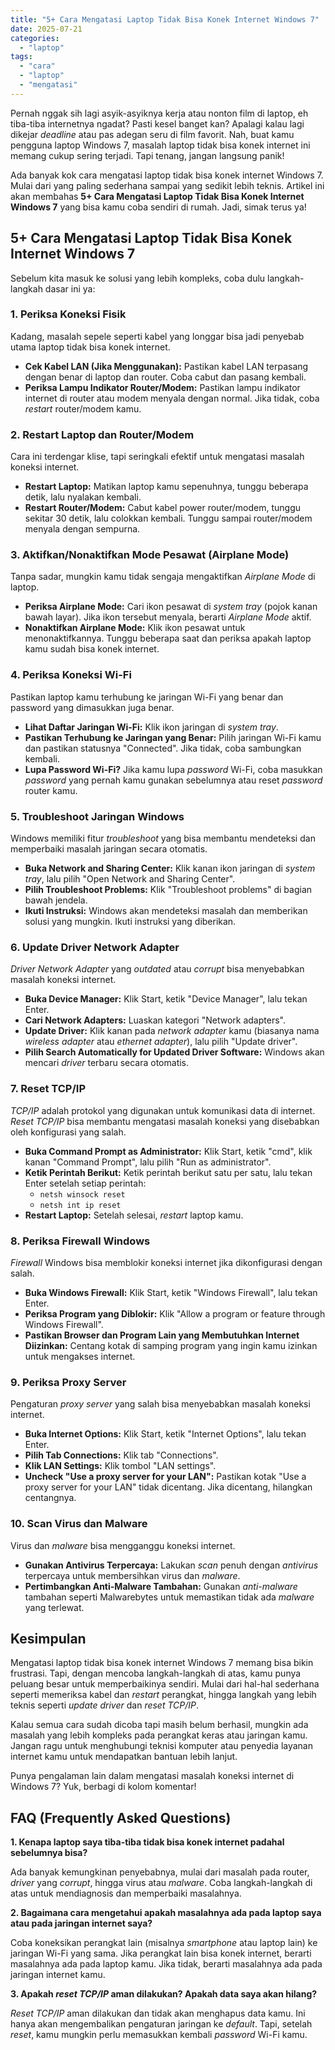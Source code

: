 ```yaml
---
title: "5+ Cara Mengatasi Laptop Tidak Bisa Konek Internet Windows 7"
date: 2025-07-21
categories: 
  - "laptop"
tags: 
  - "cara"
  - "laptop"
  - "mengatasi"
---
```


Pernah nggak sih lagi asyik-asyiknya kerja atau nonton film di laptop, eh tiba-tiba internetnya ngadat? Pasti kesel banget kan? Apalagi kalau lagi dikejar _deadline_ atau pas adegan seru di film favorit. Nah, buat kamu pengguna laptop Windows 7, masalah laptop tidak bisa konek internet ini memang cukup sering terjadi. Tapi tenang, jangan langsung panik!

Ada banyak kok cara mengatasi laptop tidak bisa konek internet Windows 7. Mulai dari yang paling sederhana sampai yang sedikit lebih teknis. Artikel ini akan membahas **5+ Cara Mengatasi Laptop Tidak Bisa Konek Internet Windows 7** yang bisa kamu coba sendiri di rumah. Jadi, simak terus ya!

## 5+ Cara Mengatasi Laptop Tidak Bisa Konek Internet Windows 7

Sebelum kita masuk ke solusi yang lebih kompleks, coba dulu langkah-langkah dasar ini ya:

### 1\. Periksa Koneksi Fisik

Kadang, masalah sepele seperti kabel yang longgar bisa jadi penyebab utama laptop tidak bisa konek internet.

- **Cek Kabel LAN (Jika Menggunakan):** Pastikan kabel LAN terpasang dengan benar di laptop dan router. Coba cabut dan pasang kembali.
- **Periksa Lampu Indikator Router/Modem:** Pastikan lampu indikator internet di router atau modem menyala dengan normal. Jika tidak, coba _restart_ router/modem kamu.

### 2\. Restart Laptop dan Router/Modem

Cara ini terdengar klise, tapi seringkali efektif untuk mengatasi masalah koneksi internet.

- **Restart Laptop:** Matikan laptop kamu sepenuhnya, tunggu beberapa detik, lalu nyalakan kembali.
- **Restart Router/Modem:** Cabut kabel power router/modem, tunggu sekitar 30 detik, lalu colokkan kembali. Tunggu sampai router/modem menyala dengan sempurna.

### 3\. Aktifkan/Nonaktifkan Mode Pesawat (Airplane Mode)

Tanpa sadar, mungkin kamu tidak sengaja mengaktifkan _Airplane Mode_ di laptop.

- **Periksa Airplane Mode:** Cari ikon pesawat di _system tray_ (pojok kanan bawah layar). Jika ikon tersebut menyala, berarti _Airplane Mode_ aktif.
- **Nonaktifkan Airplane Mode:** Klik ikon pesawat untuk menonaktifkannya. Tunggu beberapa saat dan periksa apakah laptop kamu sudah bisa konek internet.

### 4\. Periksa Koneksi Wi-Fi

Pastikan laptop kamu terhubung ke jaringan Wi-Fi yang benar dan password yang dimasukkan juga benar.

- **Lihat Daftar Jaringan Wi-Fi:** Klik ikon jaringan di _system tray_.
- **Pastikan Terhubung ke Jaringan yang Benar:** Pilih jaringan Wi-Fi kamu dan pastikan statusnya "Connected". Jika tidak, coba sambungkan kembali.
- **Lupa Password Wi-Fi?** Jika kamu lupa _password_ Wi-Fi, coba masukkan _password_ yang pernah kamu gunakan sebelumnya atau reset _password_ router kamu.

### 5\. Troubleshoot Jaringan Windows

Windows memiliki fitur _troubleshoot_ yang bisa membantu mendeteksi dan memperbaiki masalah jaringan secara otomatis.

- **Buka Network and Sharing Center:** Klik kanan ikon jaringan di _system tray_, lalu pilih "Open Network and Sharing Center".
- **Pilih Troubleshoot Problems:** Klik "Troubleshoot problems" di bagian bawah jendela.
- **Ikuti Instruksi:** Windows akan mendeteksi masalah dan memberikan solusi yang mungkin. Ikuti instruksi yang diberikan.

### 6\. Update Driver Network Adapter

_Driver Network Adapter_ yang _outdated_ atau _corrupt_ bisa menyebabkan masalah koneksi internet.

- **Buka Device Manager:** Klik Start, ketik "Device Manager", lalu tekan Enter.
- **Cari Network Adapters:** Luaskan kategori "Network adapters".
- **Update Driver:** Klik kanan pada _network adapter_ kamu (biasanya nama _wireless adapter_ atau _ethernet adapter_), lalu pilih "Update driver".
- **Pilih Search Automatically for Updated Driver Software:** Windows akan mencari _driver_ terbaru secara otomatis.

### 7\. Reset TCP/IP

_TCP/IP_ adalah protokol yang digunakan untuk komunikasi data di internet. _Reset TCP/IP_ bisa membantu mengatasi masalah koneksi yang disebabkan oleh konfigurasi yang salah.

- **Buka Command Prompt as Administrator:** Klik Start, ketik "cmd", klik kanan "Command Prompt", lalu pilih "Run as administrator".
- **Ketik Perintah Berikut:** Ketik perintah berikut satu per satu, lalu tekan Enter setelah setiap perintah:
    - `netsh winsock reset`
    - `netsh int ip reset`
- **Restart Laptop:** Setelah selesai, _restart_ laptop kamu.

### 8\. Periksa Firewall Windows

_Firewall_ Windows bisa memblokir koneksi internet jika dikonfigurasi dengan salah.

- **Buka Windows Firewall:** Klik Start, ketik "Windows Firewall", lalu tekan Enter.
- **Periksa Program yang Diblokir:** Klik "Allow a program or feature through Windows Firewall".
- **Pastikan Browser dan Program Lain yang Membutuhkan Internet Diizinkan:** Centang kotak di samping program yang ingin kamu izinkan untuk mengakses internet.

### 9\. Periksa Proxy Server

Pengaturan _proxy server_ yang salah bisa menyebabkan masalah koneksi internet.

- **Buka Internet Options:** Klik Start, ketik "Internet Options", lalu tekan Enter.
- **Pilih Tab Connections:** Klik tab "Connections".
- **Klik LAN Settings:** Klik tombol "LAN settings".
- **Uncheck "Use a proxy server for your LAN":** Pastikan kotak "Use a proxy server for your LAN" tidak dicentang. Jika dicentang, hilangkan centangnya.

### 10\. Scan Virus dan Malware

Virus dan _malware_ bisa mengganggu koneksi internet.

- **Gunakan Antivirus Terpercaya:** Lakukan _scan_ penuh dengan _antivirus_ terpercaya untuk membersihkan virus dan _malware_.
- **Pertimbangkan Anti-Malware Tambahan:** Gunakan _anti-malware_ tambahan seperti Malwarebytes untuk memastikan tidak ada _malware_ yang terlewat.

## Kesimpulan

Mengatasi laptop tidak bisa konek internet Windows 7 memang bisa bikin frustrasi. Tapi, dengan mencoba langkah-langkah di atas, kamu punya peluang besar untuk memperbaikinya sendiri. Mulai dari hal-hal sederhana seperti memeriksa kabel dan _restart_ perangkat, hingga langkah yang lebih teknis seperti _update driver_ dan _reset TCP/IP_.

Kalau semua cara sudah dicoba tapi masih belum berhasil, mungkin ada masalah yang lebih kompleks pada perangkat keras atau jaringan kamu. Jangan ragu untuk menghubungi teknisi komputer atau penyedia layanan internet kamu untuk mendapatkan bantuan lebih lanjut.

Punya pengalaman lain dalam mengatasi masalah koneksi internet di Windows 7? Yuk, berbagi di kolom komentar!

## FAQ (Frequently Asked Questions)

**1\. Kenapa laptop saya tiba-tiba tidak bisa konek internet padahal sebelumnya bisa?**

Ada banyak kemungkinan penyebabnya, mulai dari masalah pada router, _driver_ yang _corrupt_, hingga virus atau _malware_. Coba langkah-langkah di atas untuk mendiagnosis dan memperbaiki masalahnya.

**2\. Bagaimana cara mengetahui apakah masalahnya ada pada laptop saya atau pada jaringan internet saya?**

Coba koneksikan perangkat lain (misalnya _smartphone_ atau laptop lain) ke jaringan Wi-Fi yang sama. Jika perangkat lain bisa konek internet, berarti masalahnya ada pada laptop kamu. Jika tidak, berarti masalahnya ada pada jaringan internet kamu.

**3\. Apakah _reset TCP/IP_ aman dilakukan? Apakah data saya akan hilang?**

_Reset TCP/IP_ aman dilakukan dan tidak akan menghapus data kamu. Ini hanya akan mengembalikan pengaturan jaringan ke _default_. Tapi, setelah _reset_, kamu mungkin perlu memasukkan kembali _password_ Wi-Fi kamu.
